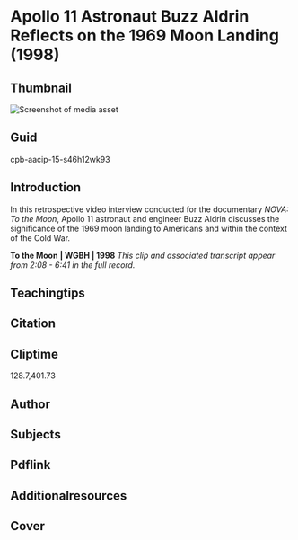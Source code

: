 # Apollo 11 Astronaut Buzz Aldrin Reflects on the 1969 Moon Landing (1998)


## Thumbnail

![Screenshot of media asset](https://s3.amazonaws.com/americanarchive.org/thumbnail/cpb-aacip-15-s46h12wk93.jpg "Screenshot media asset")


## Guid
cpb-aacip-15-s46h12wk93

## Introduction

In this retrospective video interview conducted for the documentary _NOVA: To the Moon_, Apollo 11 astronaut and engineer Buzz Aldrin discusses the significance of the 1969 moon landing to Americans and within the context of the Cold War. 


<b>To the Moon</b>
<b>| WGBH | 1998</b>
<i>This clip and associated transcript appear from 2:08 - 6:41 in the full record.</i>

## Teachingtips

## Citation

## Cliptime

128.7,401.73

## Author
## Subjects
## Pdflink
## Additionalresources
## Cover